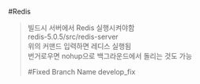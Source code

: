 #Redis
>빌드시 서버에서 Redis 실행시켜야함  
> redis-5.0.5/src/redis-server  
> 위의 커맨드 입력하면 레디스 실행됨  
> 번거로우면 nohup으로 백그라운드에서 돌리는 것도 가능
> 
> #Fixed Branch Name
> develop_fix